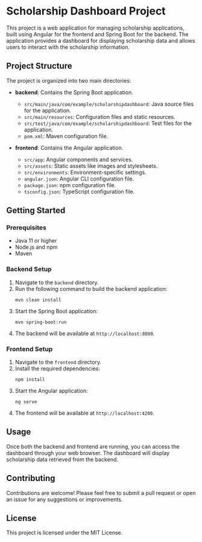 # Scholarship Dashboard Project

This project is a web application for managing scholarship applications, built using Angular for the frontend and Spring Boot for the backend. The application provides a dashboard for displaying scholarship data and allows users to interact with the scholarship information.

## Project Structure

The project is organized into two main directories:

- **backend**: Contains the Spring Boot application.
  - `src/main/java/com/example/scholarshipdashboard`: Java source files for the application.
  - `src/main/resources`: Configuration files and static resources.
  - `src/test/java/com/example/scholarshipdashboard`: Test files for the application.
  - `pom.xml`: Maven configuration file.

- **frontend**: Contains the Angular application.
  - `src/app`: Angular components and services.
  - `src/assets`: Static assets like images and stylesheets.
  - `src/environments`: Environment-specific settings.
  - `angular.json`: Angular CLI configuration file.
  - `package.json`: npm configuration file.
  - `tsconfig.json`: TypeScript configuration file.

## Getting Started

### Prerequisites

- Java 11 or higher
- Node.js and npm
- Maven

### Backend Setup

1. Navigate to the `backend` directory.
2. Run the following command to build the backend application:
   ```
   mvn clean install
   ```
3. Start the Spring Boot application:
   ```
   mvn spring-boot:run
   ```
4. The backend will be available at `http://localhost:8080`.

### Frontend Setup

1. Navigate to the `frontend` directory.
2. Install the required dependencies:
   ```
   npm install
   ```
3. Start the Angular application:
   ```
   ng serve
   ```
4. The frontend will be available at `http://localhost:4200`.

## Usage

Once both the backend and frontend are running, you can access the dashboard through your web browser. The dashboard will display scholarship data retrieved from the backend.

## Contributing

Contributions are welcome! Please feel free to submit a pull request or open an issue for any suggestions or improvements.

## License

This project is licensed under the MIT License.